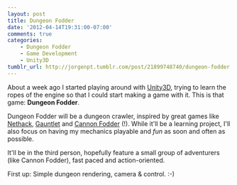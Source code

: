 ```yaml
---
layout: post
title: Dungeon Fodder
date: '2012-04-14T19:31:00-07:00'
comments: true
categories:
    - Dungeon Fodder
    - Game Development
    - Unity3D
tumblr_url: http://jorgenpt.tumblr.com/post/21899748740/dungeon-fodder
---
```


About a week ago I started playing around with [Unity3D](http://unity3d.com), trying to learn the ropes of the engine so that I could start making a game with it. This is that game: **Dungeon Fodder**.


Dungeon Fodder will be a dungeon crawler, inspired by great games like [Nethack](http://en.wikipedia.org/wiki/Nethack), [Gauntlet](http://en.wikipedia.org/wiki/Gauntlet_(1985_video_game)) and [Cannon Fodder](http://en.wikipedia.org/wiki/Cannon_Fodder_(video_game)) (!). While it'll be a learning project, I'll also focus on having my mechanics playable and *fun* as soon and often as possible.


It'll be in the third person, hopefully feature a small group of adventurers (like Cannon Fodder), fast paced and action-oriented.


First up: Simple dungeon rendering, camera & control. :-)
